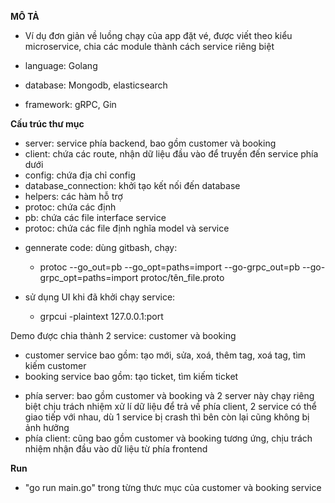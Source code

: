 **MÔ TẢ**
- Ví dụ đơn giản về luồng chạy của app đặt vé, được viết theo kiểu microservice, chia các module thành cách service riêng biệt

- language: Golang
- database: Mongodb, elasticsearch
- framework: gRPC, Gin

**Cấu trúc thư mục**
- server: service phía backend, bao gồm customer và booking
- client: chứa các route, nhận dữ liệu đầu vào để truyền đến service phía dưới
- config: chứa địa chỉ config
- database_connection: khởi tạo kết nối đến database
- helpers: các hàm hỗ trợ
- protoc: chứa các định 
- pb: chứa các file interface service
- protoc: chứa các file định nghĩa model và service

+ gennerate code: dùng gitbash, chạy:
    - protoc --go_out=pb --go_opt=paths=import --go-grpc_out=pb --go-grpc_opt=paths=import protoc/tên_file.proto

+ sử dụng UI khi đã khởi chạy service:
    - grpcui -plaintext 127.0.0.1:port

Demo được chia thành 2 service: customer và booking
+ customer service bao gồm: tạo mới, sửa, xoá, thêm tag, xoá tag, tìm kiếm customer
+ booking service bao gồm: tạo ticket, tìm kiếm ticket

- phía server: bao gồm customer và booking và 2 server này chạy riêng biệt chịu trách nhiệm xử lí dữ liệu để trả về phía client, 2 service có thể giao tiếp với nhau, dù 1 service bị crash thì bên còn lại cũng không bị ảnh hưởng
- phía client: cũng bao gồm customer và booking tương ứng, chịu trách nhiệm nhận đầu vào dữ liệu từ phía frontend

**Run**
- "go run main.go" trong từng thưc mục của customer và booking service






